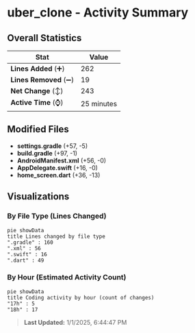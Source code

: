 # uber_clone - Activity Summary 

## Overall Statistics

| Stat                   | Value                                                             |
| ---------------------- | ----------------------------------------------------------------- |
| **Lines Added** (➕)   | 262                                          |
| **Lines Removed** (➖) | 19                                        |
| **Net Change** (↕)    | 243                |
| **Active Time** (⌚)   | 25 minutes |


## Modified Files
- **settings.gradle** (+57, -5)
- **build.gradle** (+97, -1)
- **AndroidManifest.xml** (+56, -0)
- **AppDelegate.swift** (+16, -0)
- **home_screen.dart** (+36, -13)

## Visualizations

### By File Type (Lines Changed)

```mermaid
pie showData
title Lines changed by file type
".gradle" : 160
".xml" : 56
".swift" : 16
".dart" : 49
```

### By Hour (Estimated Activity Count)

```mermaid
pie showData
title Coding activity by hour (count of changes)
"17h" : 5
"18h" : 17
```


> **Last Updated:** 1/1/2025, 6:44:47 PM